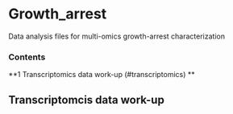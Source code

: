 # Growth_arrest

Data analysis files for multi-omics growth-arrest characterization


### Contents

**1 Transcriptomics data work-up (#transcriptomics) **



<a name="transcriptomics"></a>
## Transcriptomcis data work-up
